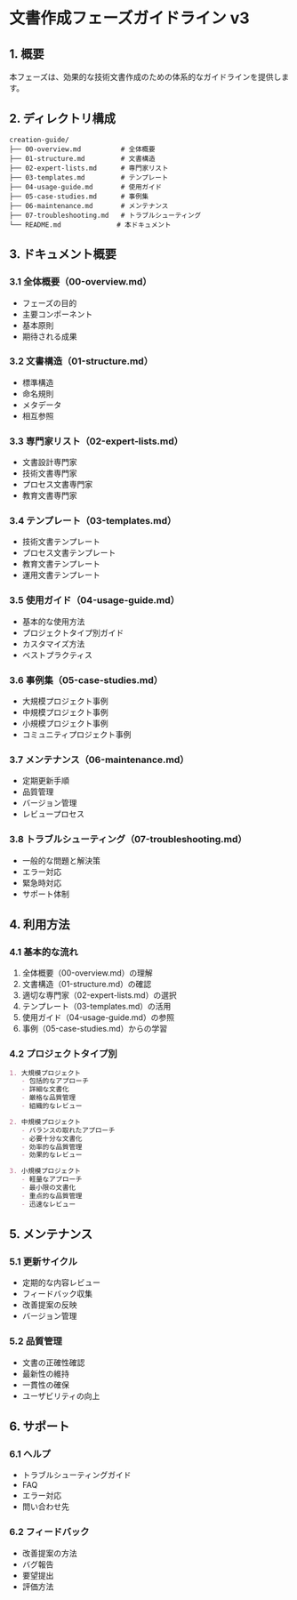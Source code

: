 # 文書作成フェーズガイドライン v3

## 1. 概要
本フェーズは、効果的な技術文書作成のための体系的なガイドラインを提供します。

## 2. ディレクトリ構成

```
creation-guide/
├── 00-overview.md          # 全体概要
├── 01-structure.md         # 文書構造
├── 02-expert-lists.md      # 専門家リスト
├── 03-templates.md         # テンプレート
├── 04-usage-guide.md       # 使用ガイド
├── 05-case-studies.md      # 事例集
├── 06-maintenance.md       # メンテナンス
├── 07-troubleshooting.md   # トラブルシューティング
└── README.md              # 本ドキュメント
```

## 3. ドキュメント概要

### 3.1 全体概要（00-overview.md）
- フェーズの目的
- 主要コンポーネント
- 基本原則
- 期待される成果

### 3.2 文書構造（01-structure.md）
- 標準構造
- 命名規則
- メタデータ
- 相互参照

### 3.3 専門家リスト（02-expert-lists.md）
- 文書設計専門家
- 技術文書専門家
- プロセス文書専門家
- 教育文書専門家

### 3.4 テンプレート（03-templates.md）
- 技術文書テンプレート
- プロセス文書テンプレート
- 教育文書テンプレート
- 運用文書テンプレート

### 3.5 使用ガイド（04-usage-guide.md）
- 基本的な使用方法
- プロジェクトタイプ別ガイド
- カスタマイズ方法
- ベストプラクティス

### 3.6 事例集（05-case-studies.md）
- 大規模プロジェクト事例
- 中規模プロジェクト事例
- 小規模プロジェクト事例
- コミュニティプロジェクト事例

### 3.7 メンテナンス（06-maintenance.md）
- 定期更新手順
- 品質管理
- バージョン管理
- レビュープロセス

### 3.8 トラブルシューティング（07-troubleshooting.md）
- 一般的な問題と解決策
- エラー対応
- 緊急時対応
- サポート体制

## 4. 利用方法

### 4.1 基本的な流れ
1. 全体概要（00-overview.md）の理解
2. 文書構造（01-structure.md）の確認
3. 適切な専門家（02-expert-lists.md）の選択
4. テンプレート（03-templates.md）の活用
5. 使用ガイド（04-usage-guide.md）の参照
6. 事例（05-case-studies.md）からの学習

### 4.2 プロジェクトタイプ別
```markdown
1. 大規模プロジェクト
   - 包括的なアプローチ
   - 詳細な文書化
   - 厳格な品質管理
   - 組織的なレビュー

2. 中規模プロジェクト
   - バランスの取れたアプローチ
   - 必要十分な文書化
   - 効率的な品質管理
   - 効果的なレビュー

3. 小規模プロジェクト
   - 軽量なアプローチ
   - 最小限の文書化
   - 重点的な品質管理
   - 迅速なレビュー
```

## 5. メンテナンス

### 5.1 更新サイクル
- 定期的な内容レビュー
- フィードバック収集
- 改善提案の反映
- バージョン管理

### 5.2 品質管理
- 文書の正確性確認
- 最新性の維持
- 一貫性の確保
- ユーザビリティの向上

## 6. サポート

### 6.1 ヘルプ
- トラブルシューティングガイド
- FAQ
- エラー対応
- 問い合わせ先

### 6.2 フィードバック
- 改善提案の方法
- バグ報告
- 要望提出
- 評価方法